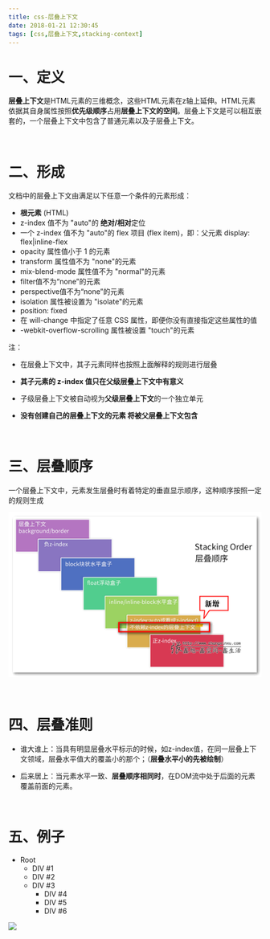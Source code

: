 ```yaml
---
title: css-层叠上下文
date: 2018-01-21 12:30:45
tags: [css,层叠上下文,stacking-context]
---
```


# 一、定义

**层叠上下文**是HTML元素的三维概念，这些HTML元素在z轴上延伸。HTML元素依据其自身属性按照**优先级顺序**占用**层叠上下文的空间**。层叠上下文是可以相互嵌套的，一个层叠上下文中包含了普通元素以及子层叠上下文。

<br/>

# 二、形成

文档中的层叠上下文由满足以下任意一个条件的元素形成：

- **根元素** (HTML)
- z-index 值不为 "auto"的 **绝对/相对**定位
- 一个 z-index 值不为 "auto"的 flex 项目 (flex item)，即：父元素 display: flex|inline-flex
- opacity 属性值小于      1 的元素
- transform 属性值不为      "none"的元素
- mix-blend-mode 属性值不为 "normal"的元素
- filter值不为“none”的元素
- perspective值不为“none”的元素
- isolation 属性被设置为 "isolate"的元素
- position:      fixed
- 在 will-change 中指定了任意 CSS 属性，即便你没有直接指定这些属性的值
- -webkit-overflow-scrolling 属性被设置 "touch"的元素

注：

- 在层叠上下文中，其子元素同样也按照上面解释的规则进行层叠
- **其子元素的 z-index 值只在父级层叠上下文中有意义**
- 子级层叠上下文被自动视为**父级层叠上下文**的一个独立单元

- **没有创建自己的层叠上下文的元素 将被父层叠上下文包含**

<br/>

<!--more--> 

# 三、层叠顺序

一个层叠上下文中，元素发生层叠时有着特定的垂直显示顺序，这种顺序按照一定的规则生成

![](css-层叠上下文\2016-01-09_211116.png)

<br/>

# 四、层叠准则

- 谁大谁上：当具有明显层叠水平标示的时候，如z-index值，在同一层叠上下文领域，层叠水平值大的覆盖小的那个；（**层叠水平小的先被绘制**）

- 后来居上：当元素水平一致、**层叠顺序相同时**，在DOM流中处于后面的元素覆盖前面的元素。

<br/>

# 五、例子

- Root
  - DIV #1
  - DIV #2
  - DIV #3
    - DIV #4
    - DIV #5
    - DIV #6



![](css-层叠上下文\=Understanding_zindex_04.png)



